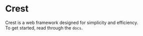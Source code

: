 # Crest

Crest is a web framework designed for simplicity and efficiency.  
To get started, read through the ```docs```. 
